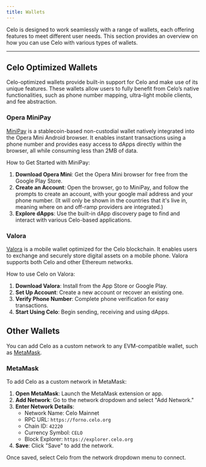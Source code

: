 ```yaml
---
title: Wallets
---
```


Celo is designed to work seamlessly with a range of wallets, each offering features to meet different user needs. This section provides an overview on how you can use Celo with various types of wallets.

---

## Celo Optimized Wallets

Celo-optimized wallets provide built-in support for Celo and make use of its unique features. These wallets allow users to fully benefit from Celo’s native functionalities, such as phone number mapping, ultra-light mobile clients, and fee abstraction.

### Opera MiniPay

[MiniPay](https://www.opera.com/products/minipay) is a stablecoin-based non-custodial wallet natively integrated into the Opera Mini Android browser. It enables instant transactions using a phone number and provides easy access to dApps directly within the browser, all while consuming less than 2MB of data.

How to Get Started with MiniPay:

1. **Download Opera Mini**: Get the Opera Mini browser for free from the Google Play Store.
2. **Create an Account**: Open the browser, go to MiniPay, and follow the prompts to create an account, with your google mail address and your phone number. (It will only be shown in the countries that it's live in, meaning where on and off-ramp providers are integrated.)
3. **Explore dApps**: Use the built-in dApp discovery page to find and interact with various Celo-based applications.

### Valora

[Valora](https://valora.xyz/) is a mobile wallet optimized for the Celo blockchain. It enables users to exchange and securely store digital assets on a mobile phone. ​​Valora supports both Celo and other Ethereum networks.

How to use Celo on Valora:

1. **Download Valora**: Install from the App Store or Google Play.
2. **Set Up Account**: Create a new account or recover an existing one.
3. **Verify Phone Number**: Complete phone verification for easy transactions.
4. **Start Using Celo**: Begin sending, receiving and using dApps.



## Other Wallets

You can add Celo as a custom network to any EVM-compatible wallet, such as [MetaMask](https://metamask.io/).

### MetaMask

To add Celo as a custom network in MetaMask:

1. **Open MetaMask**: Launch the MetaMask extension or app.
2. **Add Network**: Go to the network dropdown and select "Add Network."
3. **Enter Network Details**:
   - Network Name: Celo Mainnet
   - RPC URL: `https://forno.celo.org`
   - Chain ID: `42220`
   - Currency Symbol: `CELO`
   - Block Explorer: `https://explorer.celo.org`
4. **Save**: Click "Save" to add the network.

Once saved, select Celo from the network dropdown menu to connect.
